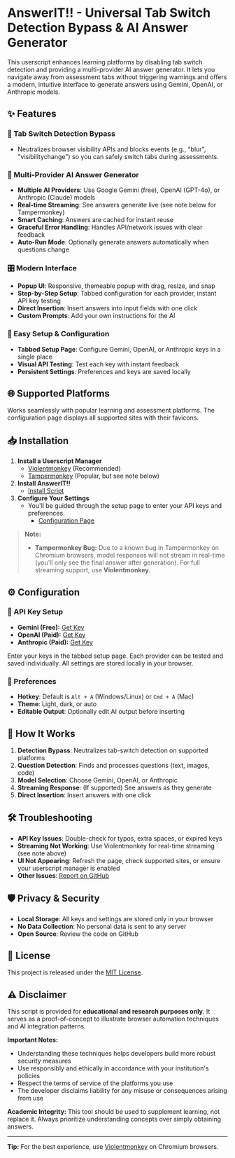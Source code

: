 # AnswerIT!! - Universal Tab Switch Detection Bypass & AI Answer Generator

This userscript enhances learning platforms by disabling tab switch detection and providing a multi-provider AI answer generator. It lets you navigate away from assessment tabs without triggering warnings and offers a modern, intuitive interface to generate answers using Gemini, OpenAI, or Anthropic models.

## ✨ Features

### 🚫 Tab Switch Detection Bypass
- Neutralizes browser visibility APIs and blocks events (e.g., "blur", "visibilitychange") so you can safely switch tabs during assessments.

### 🤖 Multi-Provider AI Answer Generator
- **Multiple AI Providers**: Use Google Gemini (free), OpenAI (GPT-4o), or Anthropic (Claude) models
- **Real-time Streaming**: See answers generate live (see note below for Tampermonkey)
- **Smart Caching**: Answers are cached for instant reuse
- **Graceful Error Handling**: Handles API/network issues with clear feedback
- **Auto-Run Mode**: Optionally generate answers automatically when questions change

### 🎛️ Modern Interface
- **Popup UI**: Responsive, themeable popup with drag, resize, and snap
- **Step-by-Step Setup**: Tabbed configuration for each provider, instant API key testing
- **Direct Insertion**: Insert answers into input fields with one click
- **Custom Prompts**: Add your own instructions for the AI

### 🔧 Easy Setup & Configuration
- **Tabbed Setup Page**: Configure Gemini, OpenAI, or Anthropic keys in a single place
- **Visual API Testing**: Test each key with instant feedback
- **Persistent Settings**: Preferences and keys are saved locally

## 🌐 Supported Platforms

Works seamlessly with popular learning and assessment platforms. The configuration page displays all supported sites with their favicons.

## 📥 Installation

1. **Install a Userscript Manager**
   - [Violentmonkey](https://violentmonkey.github.io/get-it/) (Recommended)
   - [Tampermonkey](https://www.tampermonkey.net/) (Popular, but see note below)
2. **Install AnswerIT!!**
   - [Install Script](https://github.com/NytLyt512/Userscripts/raw/refs/heads/main/AnswerIT!!/AnswerIT!!_Universal-Tab-Switch-Detection-Bypass-and-AI-Answer-Generator.user.js)
3. **Configure Your Settings**
   - You'll be guided through the setup page to enter your API keys and preferences.
        - [Configuration Page](https://NytLyt512.github.io/Userscripts/AnswerIT!!/configure.html)

> **Note:**
> - **Tampermonkey Bug:** Due to a known bug in Tampermonkey on Chromium browsers, model responses will not stream in real-time (you'll only see the final answer after generation). For full streaming support, use **Violentmonkey**.

## ⚙️ Configuration

### 🔑 API Key Setup
- **Gemini (Free):** [Get Key](https://aistudio.google.com/app/apikey)
- **OpenAI (Paid):** [Get Key](https://platform.openai.com/api-keys)
- **Anthropic (Paid):** [Get Key](https://console.anthropic.com/account/keys)

Enter your keys in the tabbed setup page. Each provider can be tested and saved individually. All settings are stored locally in your browser.

### 🎨 Preferences
- **Hotkey**: Default is `Alt + A` (Windows/Linux) or `Cmd + A` (Mac)
- **Theme**: Light, dark, or auto
- **Editable Output**: Optionally edit AI output before inserting

## 🚀 How It Works

1. **Detection Bypass**: Neutralizes tab-switch detection on supported platforms
2. **Question Detection**: Finds and processes questions (text, images, code)
3. **Model Selection**: Choose Gemini, OpenAI, or Anthropic
4. **Streaming Response**: (If supported) See answers as they generate
5. **Direct Insertion**: Insert answers with one click

## 🛠️ Troubleshooting

- **API Key Issues**: Double-check for typos, extra spaces, or expired keys
- **Streaming Not Working**: Use Violentmonkey for real-time streaming (see note above)
- **UI Not Appearing**: Refresh the page, check supported sites, or ensure your userscript manager is enabled
- **Other Issues**: [Report on GitHub](https://github.com/NytLyt512/Userscripts/issues/new?title=[AnswerIT!!])

## 🛡️ Privacy & Security
- **Local Storage**: All keys and settings are stored only in your browser
- **No Data Collection**: No personal data is sent to any server
- **Open Source**: Review the code on GitHub

## 📄 License

This project is released under the [MIT License](https://opensource.org/licenses/MIT).

## ⚠️ Disclaimer

This script is provided for **educational and research purposes only**. It serves as a proof-of-concept to illustrate browser automation techniques and AI integration patterns. 

**Important Notes:**
- Understanding these techniques helps developers build more robust security measures
- Use responsibly and ethically in accordance with your institution's policies
- Respect the terms of service of the platforms you use
- The developer disclaims liability for any misuse or consequences arising from use

**Academic Integrity:** This tool should be used to supplement learning, not replace it. Always prioritize understanding concepts over simply obtaining answers.


---

**Tip:** For the best experience, use [Violentmonkey](https://violentmonkey.github.io/get-it/) on Chromium browsers.
